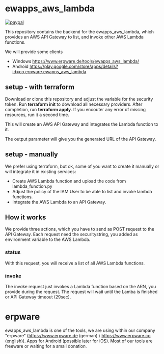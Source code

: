 # ewapps_aws_lambda

[![paypal](https://www.paypalobjects.com/en_US/i/btn/btn_donate_SM.gif)](https://www.paypal.com/cgi-bin/webscr?cmd=_s-xclick&hosted_button_id=P9PSQ7LZNTNB4)

This repository contains the backend for the ewapps_aws_lambda, which provides an AWS API Gateway to list, and invoke other AWS Lambda functions.

We will provide some clients

* Windows https://www.erpware.de/tools/ewapps_aws_lambda/
* Android https://play.google.com/store/apps/details?id=co.erpware.ewapps_aws_lambda

## setup - with terraform

Download or clone this repository and adjust the variable for the security token.
Run **terraform init** to download all necessary providers. After completion, run **terraform apply**. If you encouter any error of missing resources, run it a second time.

This will create an AWS API Gateway and integrates the Lambda function to it.

The output parameter will give you the generated URL of the API Gateway.

## setup - manually

We prefer using terraform, but ok, some of you want to create it manually or will integrate it in existing services:

* Create AWS Lambda function and upload the code from lambda_function.py
* Adjust the policy of the IAM User to be able to list and invoke lambda functions.
* Integrate the AWS Lambda to an API Gateway. 

## How it works

We provide three actions, which you have to send as POST request to the API Gateway. Each request need the securitystring, you added as environment variable to the AWS Lambda.

### status
With this request, you will receive a list of all AWS Lambda functions.

### invoke
The invoke request just invokes a Lambda function based on the ARN, you provide during the request. The request will wait until the Lamba is finished or API Gateway timeout (29sec).

# erpware

ewapps_aws_lambda is one of the tools, we are using within our company "erpware" (https://www.erpware.de (german) / https://www.erpware.co (english)). Apps for Android (possible later for iOS). Most of our tools are freeware or waiting for a small donation.
